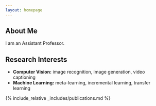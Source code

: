 ```yaml
---
layout: homepage
---
```


## About Me

I am an Assistant Professor.

## Research Interests

- **Computer Vision:** image recognition, image generation, video captioning
- **Machine Learning:** meta-learning, incremental learning, transfer learning

{% include_relative _includes/publications.md %}

